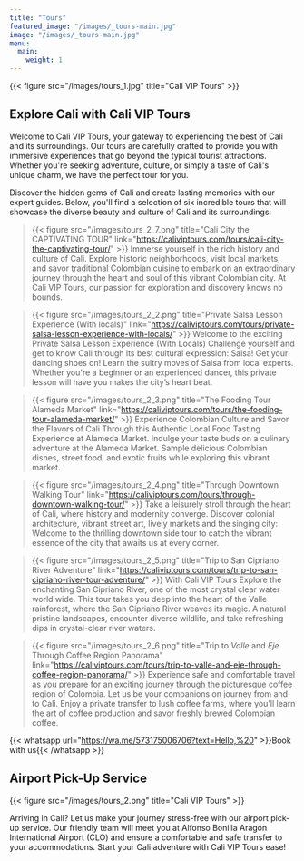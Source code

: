 ```yaml
---
title: "Tours"
featured_image: "/images/_tours-main.jpg"
image: "/images/_tours-main.jpg"
menu:
  main:
    weight: 1
---
```


{{< figure src="/images/tours_1.jpg" title="Cali VIP Tours" >}}

## Explore Cali with Cali VIP Tours

Welcome to Cali VIP Tours, your gateway to experiencing the best of Cali and its surroundings. Our tours are carefully crafted to provide you with immersive experiences that go beyond the typical tourist attractions. Whether you're seeking adventure, culture, or simply a taste of Cali's unique charm, we have the perfect tour for you.

Discover the hidden gems of Cali and create lasting memories with our expert guides. Below, you'll find a selection of six incredible tours that will showcase the diverse beauty and culture of Cali and its surroundings:

> {{< figure src="/images/tours_2_7.png" title="Cali City the CAPTIVATING TOUR" link="https://caliviptours.com/tours/cali-city-the-captivating-tour/" >}} Immerse yourself in the rich history and culture of Cali. Explore historic neighborhoods, visit local markets, and savor traditional Colombian cuisine to embark on an extraordinary journey through the heart and soul of this vibrant Colombian city. At Cali VIP Tours, our passion for exploration and discovery knows no bounds.

> {{< figure src="/images/tours_2_2.png" title="Private Salsa Lesson Experience (With locals)" link="https://caliviptours.com/tours/private-salsa-lesson-experience-with-locals/" >}} Welcome to the exciting Private Salsa Lesson Experience (With Locals) Challenge yourself and get to know Cali through its best cultural expression: Salsa! Get your dancing shoes on! Learn the sultry moves of Salsa from local experts. Whether you're a beginner or an experienced dancer, this private lesson will have you makes the city’s heart beat.

> {{< figure src="/images/tours_2_3.png" title="The Fooding Tour Alameda Market" link="https://caliviptours.com/tours/the-fooding-tour-alameda-market/" >}} Experience Colombian Culture and Savor the Flavors of Cali Through this Authentic Local Food Tasting Experience at Alameda Market. Indulge your taste buds on a culinary adventure at the Alameda Market. Sample delicious Colombian dishes, street food, and exotic fruits while exploring this vibrant market.

> {{< figure src="/images/tours_2_4.png" title="Through Downtown Walking Tour"  link="https://caliviptours.com/tours/through-downtown-walking-tour/" >}} Take a leisurely stroll through the heart of Cali, where history and modernity converge. Discover colonial architecture, vibrant street art, lively markets and the singing city: Welcome to the thrilling downtown side tour to catch the vibrant essence of the city that awaits us at every corner.

> {{< figure src="/images/tours_2_5.png" title="Trip to San Cipriano River Adventure" link="https://caliviptours.com/tours/trip-to-san-cipriano-river-tour-adventure/" >}} With Cali VIP Tours Explore the enchanting San Cipriano River, one of the most crystal clear water world wide. This tour takes you deep into the heart of the Valle rainforest, where the San Cipriano River weaves its magic. A natural pristine landscapes, encounter diverse wildlife, and take refreshing dips in crystal-clear river waters.

> {{< figure src="/images/tours_2_6.png" title="Trip to _Valle_ and _Eje_ Through Coffee Region Panorama" link="https://caliviptours.com/tours/trip-to-valle-and-eje-through-coffee-region-panorama/" >}} Experience safe and comfortable travel as you prepare for an exciting journey through the picturesque coffee region of Colombia. Let us be your companions on journey from and to Cali. Enjoy a private transfer to lush coffee farms, where you'll learn the art of coffee production and savor freshly brewed Colombian coffee.

{{< whatsapp url="https://wa.me/573175006706?text=Hello,%20" >}}Book with us{{< /whatsapp >}}

## Airport Pick-Up Service

{{< figure src="/images/tours_2.png" title="Cali VIP Tours" >}}

Arriving in Cali? Let us make your journey stress-free with our airport pick-up service. Our friendly team will meet you at Alfonso Bonilla Aragón International Airport (CLO) and ensure a comfortable and safe transfer to your accommodations. Start your Cali adventure with Cali VIP Tours ease!
